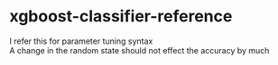 # xgboost-classifier-reference
I refer this for parameter tuning syntax   
A change in the random state should not effect the accuracy by much

